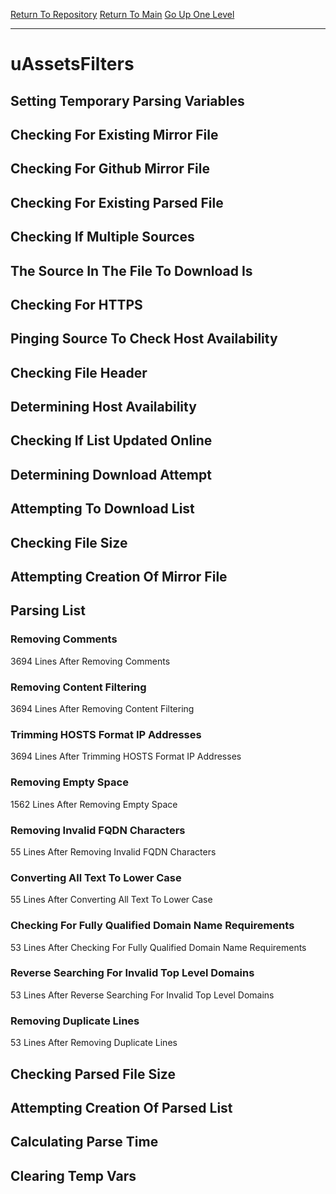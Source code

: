 [Return To Repository](https://github.com/deathbybandaid/piholeparser/)
[Return To Main](https://github.com/deathbybandaid/piholeparser/blob/master/RecentRunLogs/Mainlog.md)
[Go Up One Level](https://github.com/deathbybandaid/piholeparser/blob/master/RecentRunLogs/TopLevelScripts/30-Processing-Blacklists.md)
____________________________________
# uAssetsFilters
## Setting Temporary Parsing Variables
## Checking For Existing Mirror File
## Checking For Github Mirror File
## Checking For Existing Parsed File
## Checking If Multiple Sources
## The Source In The File To Download Is
## Checking For HTTPS
## Pinging Source To Check Host Availability
## Checking File Header
## Determining Host Availability
## Checking If List Updated Online
## Determining Download Attempt
## Attempting To Download List
## Checking File Size
## Attempting Creation Of Mirror File
## Parsing List
### Removing Comments
3694 Lines After Removing Comments
### Removing Content Filtering
3694 Lines After Removing Content Filtering
### Trimming HOSTS Format IP Addresses
3694 Lines After Trimming HOSTS Format IP Addresses
### Removing Empty Space
1562 Lines After Removing Empty Space
### Removing Invalid FQDN Characters
55 Lines After Removing Invalid FQDN Characters
### Converting All Text To Lower Case
55 Lines After Converting All Text To Lower Case
### Checking For Fully Qualified Domain Name Requirements
53 Lines After Checking For Fully Qualified Domain Name Requirements
### Reverse Searching For Invalid Top Level Domains
53 Lines After Reverse Searching For Invalid Top Level Domains
### Removing Duplicate Lines
53 Lines After Removing Duplicate Lines
## Checking Parsed File Size
## Attempting Creation Of Parsed List
## Calculating Parse Time
## Clearing Temp Vars

